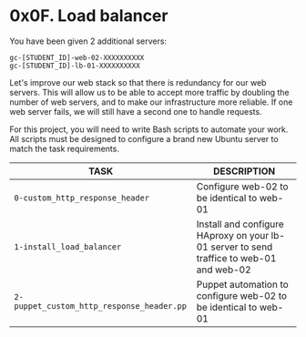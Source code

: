 # 0x0F. Load balancer
You have been given 2 additional servers:

    gc-[STUDENT_ID]-web-02-XXXXXXXXXX
    gc-[STUDENT_ID]-lb-01-XXXXXXXXXX

Let's improve our web stack so that there is redundancy for our web servers. This will allow us to be able to accept more traffic by doubling the number of web servers, and to make our infrastructure more reliable. If one web server fails, we will still have a second one to handle requests.

For this project, you will need to write Bash scripts to automate your work. All scripts must be designed to configure a brand new Ubuntu server to match the task requirements.

TASK | DESCRIPTION
--- | ---
`0-custom_http_response_header` | Configure web-02 to be identical to web-01
`1-install_load_balancer` | Install and configure HAproxy on your lb-01 server to send traffice to web-01 and web-02
`2-puppet_custom_http_response_header.pp` | Puppet automation to configure web-02 to be identical to web-01
